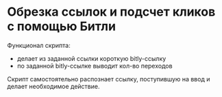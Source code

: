 # Обрезка ссылок и подсчет кликов с помощью Битли
Функционал скрипта:
  - делает из заданной ссылки короткую bitly-ссылку
  - по заданной bitly-ссылке выводит кол-во переходов
  
Скрипт самостоятельно распознает ссылку, поступившую на ввод и делает необходимое действие. 
